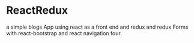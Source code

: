 # ReactRedux
a simple blogs App using react as a front end and redux and redux Forms with react-bootstrap and react navigation four.
